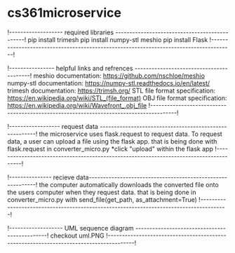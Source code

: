 # cs361microservice

!------------------- required libraries ----------------------------------------------!
 pip install trimesh
 pip install numpy-stl meshio
 pip install Flask
!--------------------------------------------------------------------------------------!


!---------------- helpful links and refrences -----------------------------------------!
meshio documentation: https://github.com/nschloe/meshio
numpy-stl documentation: https://numpy-stl.readthedocs.io/en/latest/
trimesh documentation: https://trimsh.org/
STL file format specification: https://en.wikipedia.org/wiki/STL_(file_format)
OBJ file format specification: https://en.wikipedia.org/wiki/Wavefront_.obj_file
!---------------------------------------------------------------------------------------!


!------------------ request data -------------------------------------------------------!
the microservice uses flask.request to request data. To request data, a user can upload 
a file using the flask app. that is being done with flask.request in converter_micro.py
*click "upload" within the flask app
!---------------------------------------------------------------------------------------!


!--------------- recieve data-----------------------------------------------------------!
the computer automatically downloads the converted file onto the users computer when they
request data. that is being done in converter_micro.py with send_file(get_path, as_attachment=True)
!---------------------------------------------------------------------------------------!


!------------------- UML sequence diagram ----------------------------------------------!
checkout uml.PNG
!---------------------------------------------------------------------------------------!